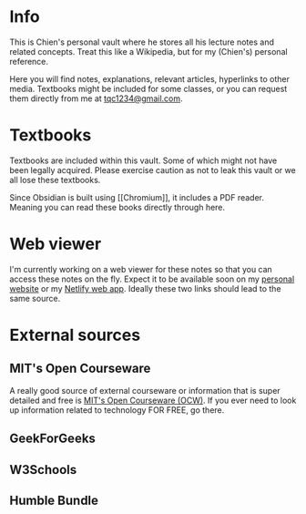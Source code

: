 # Info
This is Chien's personal vault where he stores all his lecture notes and related concepts. Treat this like a Wikipedia, but for my (Chien's) personal reference.

Here you will find notes, explanations, relevant articles, hyperlinks to other media. Textbooks might be included for some classes, or you can request them directly from me at tqc1234@gmail.com. 
# Textbooks
Textbooks are included within this vault. Some of which might not have been legally acquired. Please exercise caution as not to leak this vault or we all lose these textbooks.

Since Obsidian is built using [[Chromium]], it includes a PDF reader. Meaning you can read these books directly through here. 
# Web viewer
I'm currently working on a web viewer for these notes so that you can access these notes on the fly. Expect it to be available soon on my [personal website](https://trueongod.com) or my [Netlify web app](https://trueongod.netlify.app). Ideally these two links should lead to the same source.
# External sources
## MIT's Open Courseware
A really good source of external courseware or information that is super detailed and free is [MIT's Open Courseware (OCW)](https://ocw.mit.edu). If you ever need to look up information related to technology FOR FREE, go there.
## GeekForGeeks
## W3Schools
## Humble Bundle
